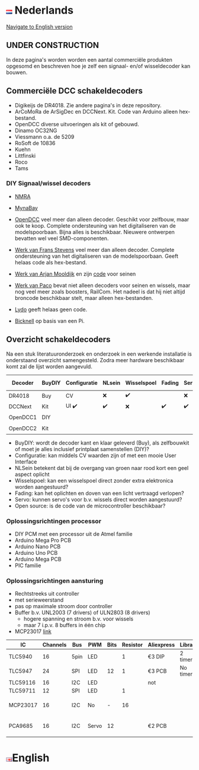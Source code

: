 # ![Nederlandse vlag](../images/nl.gif) Nederlands

[Navigate to English version](#English)

## UNDER CONSTRUCTION
In deze pagina's worden worden een aantal commerciële produkten opgesomd en beschreven hoe je zelf een signaal- en/of wisseldecoder kan bouwen.


## Commerciële DCC schakeldecoders

* Digikeijs de DR4018. Zie andere pagina's in deze repository.
* ArCoMoRa de ArSigDec en DCCNext. Kit. Code van Arduino alleen hex-bestand.
* OpenDCC diverse uitvoeringen als kit of gebouwd.
* Dinamo OC32NG
* Viessmann o.a. de 5209
* RoSoft de 10836
* Kuehn
* Littfinski
* Roco
* Tams


### DIY Signaal/wissel decoders

* [NMRA](https://github.com/mrrwa/NmraDcc)

* [MynaBay](https://github.com/MynaBay/DCC_Decoder)

* [OpenDCC](https://www.opendcc.de/elektronik/opendecoder/opendecoder_e.html) veel meer dan alleen decoder. Geschikt voor zelfbouw, maar ook te koop. Complete ondersteuning van het digitaliseren van de modelspoorbaan. Bijna alles is beschikbaar. Nieuwere ontwerpen bevatten wel veel SMD-componenten.

* [Werk van Frans Stevens](http://members.home.nl/fjstevens/) veel meer dan alleen decoder. Complete ondersteuning van het digitaliseren van de modelspoorbaan. Geeft helaas code als hex-bestand.

* [Werk van Arjan Mooldijk](https://arjanmooldijk.wordpress.com/2018/10/15/signal-decoder-sketch-voor-duitse-seinen/) en zijn [code](https://github.com/ArjanMooldijk/Signal-Decoder) voor seinen

* [Werk van Paco](http://usuaris.tinet.cat/fmco/main_en.html) bevat niet alleen decoders voor seinen en wissels, maar nog veel meer zoals boosters, RailCom. Het nadeel is dat hij niet altijd broncode beschikbaar stelt, maar alleen hex-bestanden.

* [Lydo](https://www.lydo.nl/hobby/diy-dcc-accessory-decoder/) geeft helaas geen code.

* [Bicknell](https://github.com/bicknell/rpi-dcc-decoder) op basis van een Pi.

## Overzicht schakeldecoders

Na een stuk literatuuronderzoek en onderzoek in een werkende installatie is onderstaand overzicht samengesteld. Zodra meer hardware beschikbaar komt zal de lijst worden aangevuld.

|Decoder |BuyDIY|Configuratie|NLsein|Wisselspoel|Fading|Servo|Open source|Prijs/poort|
|--------|------|------------|------|-----------|------|-----|-----------|-----------|
|DR4018  |Buy   |CV          |❌    |✔️        |      |❌   |❌        |&euro; 2   |
|DCCNext |Kit   |UI ✔️      |✔️    |❌        |✔️    |✔️   |❌        |&euro; 1   |
|OpenDCC1|DIY   |            |      |           |      |     |✔️        |&euro; 0.5 |
|OpenDCC2|Kit   |            |      |           |      |     |✔️        |&euro; 3   |

* BuyDIY: wordt de decoder kant en klaar geleverd (Buy), als zelfbouwkit of moet je alles inclusief printplaat samenstellen (DIY)?
* Configuratie: kan middels CV waarden zijn of met een mooie User Interface
* NLSein betekent dat bij de overgang van groen naar rood kort een geel aspect oplicht
* Wisselspoel: kan een wisselspoel direct zonder extra elektronica worden aangestuurd?
* Fading: kan het oplichten en doven van een licht vertraagd verlopen?
* Servo: kunnen servo's voor b.v. wissels direct worden aangestuurd?
* Open source: is de code van de microcontroller beschikbaar?


### Oplossingsrichtingen processor

* DIY PCM met een processor uit de Atmel familie
* Arduino Mega Pro PCB
* Arduino Nano PCB
* Arduino Uno PCB
* Arduino Mega PCB
* PIC familie

### Oplossingsrichtingen aansturing

* Rechtstreeks uit controller
 * met serieweerstand
 * pas op maximale stroom door controller
* Buffer b.v. UNL2003 (7 drivers) of ULN2803 (8 drivers)
  * hogere spanning en stroom b.v. voor wissels
  * maar 7 i.p.v. 8 buffers in één chip
* MCP23017 [link](https://tronixstuff.com/2011/08/26/arduino-mcp23017-tutorial/)



| IC     | Channels | Bus | PWM |Bits|Resistor|Aliexpress | Library  | Remarks   |Current             |
|--------|----------|-----|-----|----|--------|-----------|----------|-----------|--------------------|
|TLC5940 | 16       |5pin | LED |    |1       |&euro;3 DIP| 2 timers |           | 120 mA/pin         |
|TLC5947 | 24       | SPI | LED | 12 |1       |&euro;3 PCB|No timers |           | 38 mA/pin          |
|TLC59116| 16       | I2C | LED |    |        | not       |          |           |                    |
|TLC59711| 12       | SPI | LED |    |1       |           |          |           |                    |
|MCP23017| 16       | I2C | No  | -  |16      |           |          |Also input |25mA/pin, 150mA chip|
|PCA9685 | 16       | I2C |Servo| 12 |        |&euro;2 PCB|          |           |25mA/pin, 400mA chip|




# ![English flag](../images/gb.gif)English

